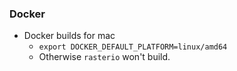 
### Docker
- Docker builds for mac
  - `export DOCKER_DEFAULT_PLATFORM=linux/amd64`
  - Otherwise `rasterio` won't build.
